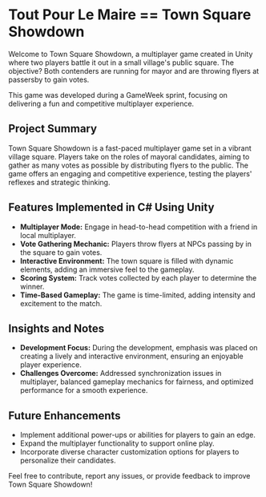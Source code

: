 # Tout Pour Le Maire == Town Square Showdown

Welcome to Town Square Showdown, a multiplayer game created in Unity where two players battle it out in a small village's public square. The objective? Both contenders are running for mayor and are throwing flyers at passersby to gain votes.

This game was developed during a GameWeek sprint, focusing on delivering a fun and competitive multiplayer experience.

## Project Summary
Town Square Showdown is a fast-paced multiplayer game set in a vibrant village square. Players take on the roles of mayoral candidates, aiming to gather as many votes as possible by distributing flyers to the public. The game offers an engaging and competitive experience, testing the players' reflexes and strategic thinking.

## Features Implemented in C# Using Unity
- **Multiplayer Mode:** Engage in head-to-head competition with a friend in local multiplayer.
- **Vote Gathering Mechanic:** Players throw flyers at NPCs passing by in the square to gain votes.
- **Interactive Environment:** The town square is filled with dynamic elements, adding an immersive feel to the gameplay.
- **Scoring System:** Track votes collected by each player to determine the winner.
- **Time-Based Gameplay:** The game is time-limited, adding intensity and excitement to the match.

## Insights and Notes
- **Development Focus:** During the development, emphasis was placed on creating a lively and interactive environment, ensuring an enjoyable player experience.
- **Challenges Overcome:** Addressed synchronization issues in multiplayer, balanced gameplay mechanics for fairness, and optimized performance for a smooth experience.

## Future Enhancements
- Implement additional power-ups or abilities for players to gain an edge.
- Expand the multiplayer functionality to support online play.
- Incorporate diverse character customization options for players to personalize their candidates.

Feel free to contribute, report any issues, or provide feedback to improve Town Square Showdown!
